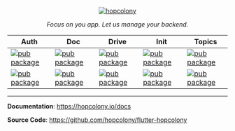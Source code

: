 <p align="center">
  <a href="https://hopcolony.io"><img src="https://hopcolony.io/img/logo.png" alt="hopcolony"></a>
</p>
<p align="center">
    <em>Focus on you app. Let us manage your backend.</em>
</p>

|Auth|Doc|Drive|Init|Topics|
|---|---|---|---|---|
|[![pub package](https://img.shields.io/pub/v/hop_auth.svg)](https://pub.dev/packages/hop_auth)|[![pub package](https://img.shields.io/pub/v/hop_doc.svg)](https://pub.dev/packages/hop_doc)|[![pub package](https://img.shields.io/pub/v/hop_drive.svg)](https://pub.dev/packages/hop_drive)|[![pub package](https://img.shields.io/pub/v/hop_init.svg)](https://pub.dev/packages/hop_init)|[![pub package](https://img.shields.io/pub/v/hop_topic.svg)](https://pub.dev/packages/hop_topic)|
|[![pub package](https://github.com/hopcolony/python-hopcolony/workflows/TestHopAuth/badge.svg)](https://github.com/hopcolony/python-hopcolony/actions?query=workflow%3ATestHopAuth)|[![pub package](https://github.com/hopcolony/python-hopcolony/workflows/TestHopDoc/badge.svg)](https://github.com/hopcolony/python-hopcolony/actions?query=workflow%3ATestHopDoc)|[![pub package](https://github.com/hopcolony/python-hopcolony/workflows/TestHopDrive/badge.svg)](https://github.com/hopcolony/python-hopcolony/actions?query=workflow%3ATestHopDrive)|[![pub package](https://github.com/hopcolony/python-hopcolony/workflows/TestHopInit/badge.svg)](https://github.com/hopcolony/python-hopcolony/actions?query=workflow%3ATestHopInit)|[![pub package](https://github.com/hopcolony/python-hopcolony/workflows/TestHopTopic/badge.svg)](https://github.com/hopcolony/python-hopcolony/actions?query=workflow%3ATestHopTopic)|


---

**Documentation**: <a href="https://hopcolony.io" target="_blank">https://hopcolony.io/docs</a>

**Source Code**: <a href="https://github.com/hopcolony/flutter-hopcolony" target="_blank">https://github.com/hopcolony/flutter-hopcolony</a>
